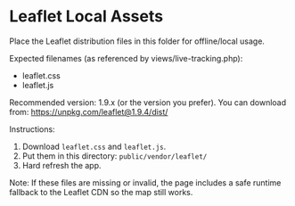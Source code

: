 # Leaflet Local Assets

Place the Leaflet distribution files in this folder for offline/local usage.

Expected filenames (as referenced by views/live-tracking.php):
- leaflet.css
- leaflet.js

Recommended version: 1.9.x (or the version you prefer). You can download from:
https://unpkg.com/leaflet@1.9.4/dist/

Instructions:
1) Download `leaflet.css` and `leaflet.js`.
2) Put them in this directory: `public/vendor/leaflet/`
3) Hard refresh the app.

Note: If these files are missing or invalid, the page includes a safe runtime fallback to the Leaflet CDN so the map still works.
